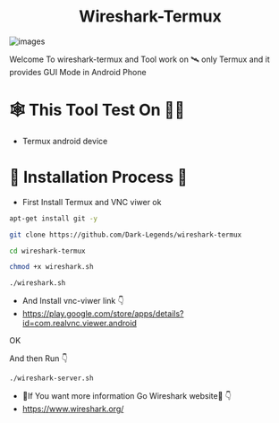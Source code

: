 <h1 align="center">Wireshark-Termux</h1>

![images](https://github.com/Dark-Legends/Terminal-backup/assets/142109781/db7a12ff-1da4-4301-8b67-95299e578f22)

Welcome To wireshark-termux and Tool work on 🛰 only Termux and it provides GUI Mode in Android Phone

                                       
# 🕸 This Tool Test On 👨‍💻
- Termux android device

# 🛑 Installation Process 🛑
- First Install Termux and VNC viwer ok
```bash
apt-get install git -y
```
```bash
git clone https://github.com/Dark-Legends/wireshark-termux
```

```bash
cd wireshark-termux
```
```bash
chmod +x wireshark.sh
```
```bash
./wireshark.sh
```
- And Install vnc-viwer link 👇
- https://play.google.com/store/apps/details?id=com.realvnc.viewer.android

OK 

And then Run 👇
```bash
./wireshark-server.sh
```

- 🛑If You want more information Go Wireshark website🛑 👇 
- https://www.wireshark.org/
